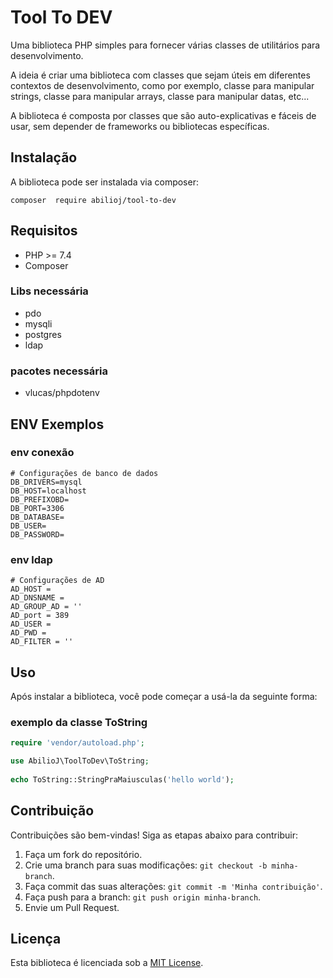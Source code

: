 # Tool To DEV

Uma biblioteca PHP simples para fornecer várias classes de utilitários para desenvolvimento.

A ideia é criar uma biblioteca com classes que sejam úteis em diferentes contextos de desenvolvimento, como por exemplo, classe para manipular strings, classe para manipular arrays, classe para manipular datas, etc...

A biblioteca é composta por classes que são auto-explicativas e fáceis de usar, sem depender de frameworks ou bibliotecas específicas.

## Instalação

A biblioteca pode ser instalada via composer:
```shell
composer  require abilioj/tool-to-dev
```
 
## Requisitos

- PHP >= 7.4
- Composer

### Libs necessária

- pdo
- mysqli
- postgres
- ldap 

### pacotes necessária

- vlucas/phpdotenv

## ENV Exemplos

### env conexão
```env
# Configurações de banco de dados
DB_DRIVERS=mysql
DB_HOST=localhost
DB_PREFIXOBD=
DB_PORT=3306
DB_DATABASE=
DB_USER=
DB_PASSWORD=
```

### env ldap
```env
# Configurações de AD      
AD_HOST = 
AD_DNSNAME = 
AD_GROUP_AD = ''
AD_port = 389
AD_USER = 
AD_PWD = 
AD_FILTER = ''
```

## Uso

Após instalar a biblioteca, você pode começar a usá-la da seguinte forma:

### exemplo da classe ToString
```php
require 'vendor/autoload.php';

use AbilioJ\ToolToDev\ToString;
 
echo ToString::StringPraMaiusculas('hello world');
```



## Contribuição

Contribuições são bem-vindas! Siga as etapas abaixo para contribuir:

1. Faça um fork do repositório.
2. Crie uma branch para suas modificações: `git checkout -b minha-branch`.
3. Faça commit das suas alterações: `git commit -m 'Minha contribuição'`.
4. Faça push para a branch: `git push origin minha-branch`.
5. Envie um Pull Request.

## Licença

Esta biblioteca é licenciada sob a [MIT License](LICENSE). 